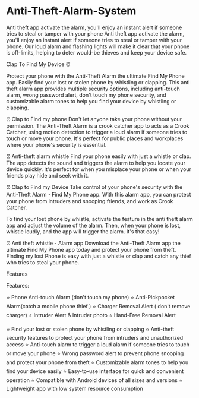 # Anti-Theft-Alarm-System
 Anti theft app activate the alarm, you'll enjoy an instant alert if someone tries to steal or tamper with your phone
Anti theft app activate the alarm, you'll enjoy an instant alert if someone tries to steal or tamper with your phone. Our loud alarm and flashing lights will make it clear that your phone is off-limits, helping to deter would-be thieves and keep your device safe.
 

Clap To Find My Device ⏰

Protect your phone with the Anti-Theft Alarm the ultimate Find My Phone app. Easily find your lost or stolen phone by whistling or clapping. This anti theft alarm app provides multiple security options, including anti-touch alarm, wrong password alert, don't touch my phone security, and customizable alarm tones to help you find your device by whistling or clapping.

⏰ Clap to Find my phone
Don't let anyone take your phone without your permission. The Anti-Theft Alarm is a crook catcher app to acts as a Crook Catcher, using motion detection to trigger a loud alarm if someone tries to touch or move your phone. It's perfect for public places and workplaces where your phone's security is essential.

⏰ Anti-theft alarm whistle
Find your phone easily with just a whistle or clap. The app detects the sound and triggers the alarm to help you locate your device quickly. It's perfect for when you misplace your phone or when your friends play hide and seek with it.

⏰ Clap to Find my Device
Take control of your phone's security with the Anti-Theft Alarm・Find My Phone app. With this alarm app, you can protect your phone from intruders and snooping friends, and work as Crook Catcher.

To find your lost phone by whistle, activate the feature in the anti theft alarm app and adjust the volume of the alarm. Then, when your phone is lost, whistle loudly, and the app will trigger the alarm. It's that easy!

⏰ Anti theft whistle - Alarm app
Download the Anti-Theft Alarm app the ultimate Find My Phone app today and protect your phone from theft. Finding my lost Phone is easy with just a whistle or clap and catch any thief who tries to steal your phone.



Features

Features:

⭐ Phone Anti-touch Alarm (don't touch my phone)
⭐ Anti-Pickpocket Alarm(catch a mobile phone thief )
⭐ Charger Removal Alert ( don't remove charger)
⭐ Intruder Alert & Intruder photo
⭐ Hand-Free Removal Alert

⭐ Find your lost or stolen phone by whistling or clapping
⭐ Anti-theft security features to protect your phone from intruders and unauthorized access
⭐ Anti-touch alarm to trigger a loud alarm if someone tries to touch or move your phone
⭐ Wrong password alert to prevent phone snooping and protect your phone from theft
⭐ Customizable alarm tones to help you find your device easily
⭐ Easy-to-use interface for quick and convenient operation
⭐ Compatible with Android devices of all sizes and versions
⭐ Lightweight app with low system resource consumption
